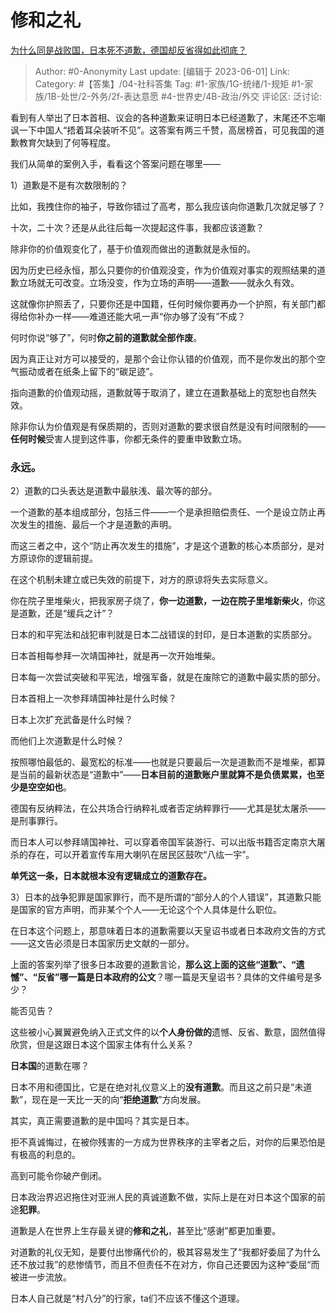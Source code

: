 # 修和之礼
[为什么同是战败国，日本死不道歉，德国却反省得如此彻底？](https://www.zhihu.com/question/68120611/answer/3009802792)

> Author: #0-Anonymity
> Last update: [编辑于 2023-06-01]
> Link:
> Category: #【答集】/04-社科答集 
> Tag: #1-家族/1G-统绪/1-规矩 #1-家族/1B-处世/2-外务/2f-表达意愿 #4-世界史/4B-政治/外交
> 评论区:
> 泛讨论:

看到有人举出了日本首相、议会的各种道歉来证明日本已经道歉了，末尾还不忘嘲讽一下中国人“捂着耳朵装听不见”。这答案有两三千赞，高居榜首，可见我国的道歉教育欠缺到了何等程度。

我们从简单的案例入手，看看这个答案问题在哪里——

1）道歉是不是有次数限制的？

比如，我拽住你的袖子，导致你错过了高考，那么我应该向你道歉几次就足够了？

十次，二十次？还是从此往后每一次提起这件事，我都应该道歉？

除非你的价值观变化了，基于价值观而做出的道歉就是永恒的。

因为历史已经永恒，那么只要你的价值观没变，作为价值观对事实的观照结果的道歉立场就无可改变。立场没变，作为立场的声明——道歉——就永久有效。

这就像你护照丢了，只要你还是中国籍，任何时候你要再办一个护照，有关部门都得给你补办一样——难道还能大吼一声“你办够了没有”不成？

何时你说“够了”，何时**你之前的道歉就全部作废**。

因为真正让对方可以接受的，是那个会让你认错的价值观，而不是你发出的那个空气振动或者在纸条上留下的“碳足迹”。

指向道歉的价值观动摇，道歉就等于取消了，建立在道歉基础上的宽恕也自然失效。

除非你认为价值观是有保质期的，否则对道歉的要求很自然是没有时间限制的——**任何时候**受害人提到这件事，你都无条件的要重申致歉立场。

### **永远**。 ###

2）道歉的口头表达是道歉中最肤浅、最次等的部分。

一个道歉的基本组成部分，包括三件——一个是承担赔偿责任、一个是设立防止再次发生的措施、最后一个才是道歉的声明。

而这三者之中，这个“防止再次发生的措施”，才是这个道歉的核心本质部分，是对方原谅你的逻辑前提。

在这个机制未建立或已失效的前提下，对方的原谅将失去实际意义。

你在院子里堆柴火，把我家房子烧了，**你一边道歉，一边在院子里堆新柴火**，你这是道歉，还是“缓兵之计”？

日本的和平宪法和战犯审判就是日本二战错误的封印，是日本道歉的实质部分。

日本首相每参拜一次靖国神社，就是再一次开始堆柴。

日本每一次尝试突破和平宪法，增强军备，就是在废除它的道歉中最实质的部分。

日本首相上一次参拜靖国神社是什么时候？

日本上次扩充武备是什么时候？

而他们上次道歉是什么时候？

按照哪怕最低的、最宽松的标准——也就是只要最后一次是道歉而不是堆柴，都算是当前的最新状态是“道歉中”——**日本目前的道歉账户里就算不是负债累累，也至少是空空如也**。

德国有反纳粹法，在公共场合行纳粹礼或者否定纳粹罪行——尤其是犹太屠杀——是刑事罪行。

而日本人可以参拜靖国神社、可以穿着帝国军装游行、可以出版书籍否定南京大屠杀的存在，可以开着宣传车用大喇叭在居民区鼓吹“八纮一宇”。

**单凭这一条，日本就根本没有逻辑成立的道歉存在。**

3）日本的战争犯罪是国家罪行，而不是所谓的“部分人的个人错误”，其道歉只能是国家的官方声明，而非某个个人——无论这个个人具体是什么职位。

在日本这个问题上，那意味着日本的道歉需要以天皇诏书或者日本政府文告的方式——这文告必须是日本国家历史文献的一部分。

上面的答案列举了很多日本政要的道歉言论，**那么这上面的这些“道歉”、“遗憾”、“反省”哪一篇是日本政府的公文**？哪一篇是天皇诏书？具体的文件编号是多少？

能否见告？

这些被小心翼翼避免纳入正式文件的以**个人身份做的**遗憾、反省、歉意，固然值得欣赏，但是这跟日本这个国家主体有什么关系？

**日本国**的道歉在哪？

日本不用和德国比，它是在绝对礼仪意义上的**没有道歉**。而且这之前只是“未道歉”，现在是一天比一天的向“**拒绝道歉**”方向发展。

其实，真正需要道歉的是中国吗？其实是日本。

拒不真诚悔过，在被你残害的一方成为世界秩序的主宰者之后，对你的后果恐怕是有极高的利息的。

高到可能令你破产倒闭。

日本政治界迟迟拖住对亚洲人民的真诚道歉不做，实际上是在对日本这个国家的前途**犯罪**。

道歉是人在世界上生存最关键的**修和之礼**，甚至比“感谢”都更加重要。

对道歉的礼仪无知，是要付出惨痛代价的，极其容易发生了“我都好委屈了为什么还不放过我”的悲惨情节，而且不但责任不在对方，你自己还要因为这种“委屈“而被进一步流放。

日本人自己就是“村八分”的行家，ta们不应该不懂这个道理。
